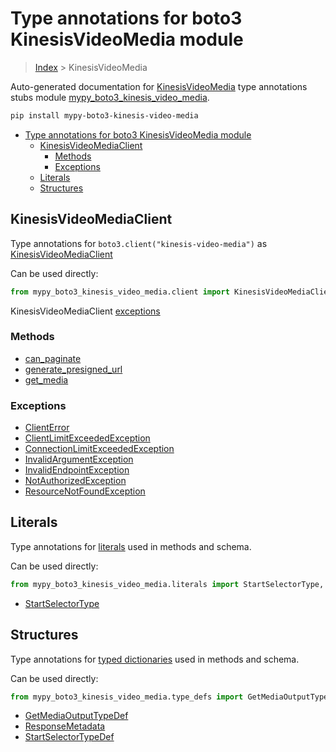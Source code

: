 # Type annotations for boto3 KinesisVideoMedia module

> [Index](../README.md) > KinesisVideoMedia

Auto-generated documentation for [KinesisVideoMedia](https://boto3.amazonaws.com/v1/documentation/api/latest/reference/services/kinesis-video-media.html#KinesisVideoMedia)
type annotations stubs module [mypy_boto3_kinesis_video_media](https://pypi.org/project/mypy-boto3-kinesis-video-media/).

```bash
pip install mypy-boto3-kinesis-video-media
```

- [Type annotations for boto3 KinesisVideoMedia module](#type-annotations-for-boto3-kinesisvideomedia-module)
  - [KinesisVideoMediaClient](#kinesisvideomediaclient)
    - [Methods](#methods)
    - [Exceptions](#exceptions)
  - [Literals](#literals)
  - [Structures](#structures)

## KinesisVideoMediaClient

Type annotations for  `boto3.client("kinesis-video-media")` as [KinesisVideoMediaClient](./client.md)

Can be used directly:

```python
from mypy_boto3_kinesis_video_media.client import KinesisVideoMediaClient
```


KinesisVideoMediaClient [exceptions](./client.md#exceptions)



### Methods
- [can_paginate](./client.md#can-paginate)
- [generate_presigned_url](./client.md#generate-presigned-url)
- [get_media](./client.md#get-media)




### Exceptions
- [ClientError](./client.md#clienterror)
- [ClientLimitExceededException](./client.md#clientlimitexceededexception)
- [ConnectionLimitExceededException](./client.md#connectionlimitexceededexception)
- [InvalidArgumentException](./client.md#invalidargumentexception)
- [InvalidEndpointException](./client.md#invalidendpointexception)
- [NotAuthorizedException](./client.md#notauthorizedexception)
- [ResourceNotFoundException](./client.md#resourcenotfoundexception)










## Literals

Type annotations for [literals](./literals.md) used in methods and schema.

Can be used directly:

```python
from mypy_boto3_kinesis_video_media.literals import StartSelectorType, ...
```

- [StartSelectorType](./literals.md#startselectortype)




## Structures


Type annotations for [typed dictionaries](./type_defs.md) used in methods and schema.

Can be used directly:

```python
from mypy_boto3_kinesis_video_media.type_defs import GetMediaOutputTypeDef, ...
```

- [GetMediaOutputTypeDef](./type_defs.md#getmediaoutputtypedef)
- [ResponseMetadata](./type_defs.md#responsemetadata)
- [StartSelectorTypeDef](./type_defs.md#startselectortypedef)
